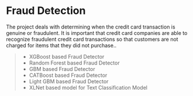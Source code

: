 # Fraud Detection

The project deals with determining when the credit card transaction is genuine or fraudulent. It is important that credit card companies are able to recognize fraudulent credit card transactions so that customers are not charged for items that they did not purchase.. 

>* XGBoost based Fraud Detector
>* Random Forest based Fraud Detector
>* GBM based Fraud Detector
>* CATBoost based Fraud Detector
>* Light GBM based Fraud Detector
>* XLNet based model for Text Classification Model 